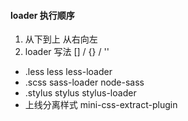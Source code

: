 #### loader 执行顺序
1. 从下到上 从右向左
2. loader 写法 [] / {} / ''

- .less less less-loader
- .scss sass-loader node-sass
- .stylus stylus stylus-loader
- 上线分离样式 mini-css-extract-plugin 